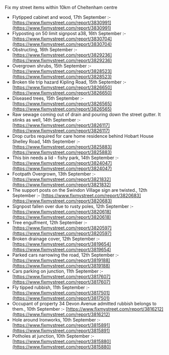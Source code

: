 Fix my street items within 10km of Cheltenham centre

<!-- fix_marker starts -->

- Flytipped cabinet and wood, 17th September :- [https://www.fixmystreet.com/report/3830991](https://www.fixmystreet.com/report/3830991)
- Flyposting on 50 limit signpost a38, 16th September :- [https://www.fixmystreet.com/report/3830704](https://www.fixmystreet.com/report/3830704)
- Obstructing, 16th September :- [https://www.fixmystreet.com/report/3829236](https://www.fixmystreet.com/report/3829236)
- Overgrown shrubs, 15th September :- [https://www.fixmystreet.com/report/3828523](https://www.fixmystreet.com/report/3828523)
- Broken tile trip hazard Kipling Road, 15th September :- [https://www.fixmystreet.com/report/3826650](https://www.fixmystreet.com/report/3826650)
- Diseased trees, 15th September :- [https://www.fixmystreet.com/report/3826565](https://www.fixmystreet.com/report/3826565)
- Raw sewage coming out of drain and pouring down the street gutter. It stinks as well, 14th September :- [https://www.fixmystreet.com/report/3826117](https://www.fixmystreet.com/report/3826117)
- Drop curbs required for care home residence behind Hobart House Shelley Road, 14th September :- [https://www.fixmystreet.com/report/3825883](https://www.fixmystreet.com/report/3825883)
- This bin needs a lid - fishy park, 14th September :- [https://www.fixmystreet.com/report/3824047](https://www.fixmystreet.com/report/3824047)
- Footpath Overgrown, 13th September :- [https://www.fixmystreet.com/report/3821832](https://www.fixmystreet.com/report/3821832)
- The support posts on the Swindon Village sign are twisted., 12th September :- [https://www.fixmystreet.com/report/3820683](https://www.fixmystreet.com/report/3820683)
- Signpost fallen over due to rusty poles, 12th September :- [https://www.fixmystreet.com/report/3820618](https://www.fixmystreet.com/report/3820618)
- Tree engulfment, 12th September :- [https://www.fixmystreet.com/report/3820597](https://www.fixmystreet.com/report/3820597)
- Broken drainage cover, 12th September :- [https://www.fixmystreet.com/report/3819654](https://www.fixmystreet.com/report/3819654)
- Parked cars narrowing the road, 12th September :- [https://www.fixmystreet.com/report/3819188](https://www.fixmystreet.com/report/3819188)
- Cars parking on junction, 11th September :- [https://www.fixmystreet.com/report/3817607](https://www.fixmystreet.com/report/3817607)
- Fly tipped rubbish, 11th September :- [https://www.fixmystreet.com/report/3817501](https://www.fixmystreet.com/report/3817501)
- Occupant of property 34 Devon Avenue admitted rubbish belongs to them., 10th September :- [https://www.fixmystreet.com/report/3816212](https://www.fixmystreet.com/report/3816212)
- Hole around Ironworks, 10th September :- [https://www.fixmystreet.com/report/3815891](https://www.fixmystreet.com/report/3815891)
- Potholes at junction, 10th September :- [https://www.fixmystreet.com/report/3815880](https://www.fixmystreet.com/report/3815880)

<!-- fix_marker ends -->